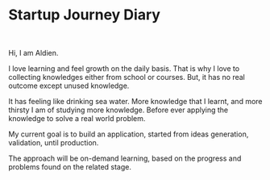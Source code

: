 # Startup Journey Diary

<br>

Hi, I am Aldien.

I love learning and feel growth on the daily basis. That is why I love to collecting knowledges either from school or courses. But, it has no real outcome except unused knowledge.

It has feeling like drinking sea water. More knowledge that I learnt, and more thirsty I am of studying more knowledge. Before ever applying the knowledge to solve a real world problem.

My current goal is to build an application, started from ideas generation, validation, until production.

The approach will be on-demand learning, based on the progress and problems found on the related stage.
